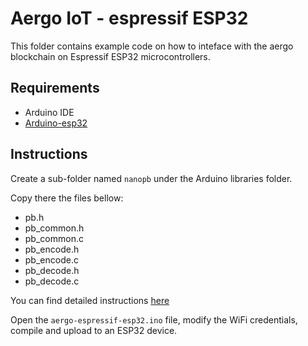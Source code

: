 # Aergo IoT - espressif ESP32

This folder contains example code on how to inteface with the aergo
blockchain on Espressif ESP32 microcontrollers.

## Requirements

* Arduino IDE
* [Arduino-esp32](https://github.com/espressif/arduino-esp32)

## Instructions

Create a sub-folder named `nanopb` under the Arduino libraries folder.

Copy there the files bellow:

* pb.h
* pb_common.h
* pb_common.c
* pb_encode.h
* pb_encode.c
* pb_decode.h
* pb_decode.c

You can find detailed instructions [here](https://techtutorialsx.com/2018/10/19/esp32-esp8266-arduino-protocol-buffers/)

Open the `aergo-espressif-esp32.ino` file, modify the WiFi credentials,
compile and upload to an ESP32 device.
